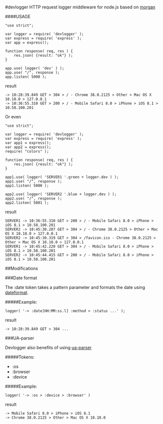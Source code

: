 #devlogger
HTTP request logger middleware for node.js based on [morgan](https://www.npmjs.org/package/morgan)

####USAGE

	"use strict";

	var logger = require( 'devlogger' );
	var express = require( 'express' );
	var app = express();
	
	function response( req, res ) {
	    res.json( {result: "ok"} );
	}
	
	app.use( logger( 'dev' ) );
	app.use( "/", response );
	app.listen( 5000 );

result

	-> 10:28:39.849 GET > 304 > / - Chrome 38.0.2125 > Other > Mac OS X 10.10.0 > 127.0.0.1
	-> 10:36:55.310 GET > 200 > / - Mobile Safari 8.0 > iPhone > iOS 8.1 > 10.58.100.201

	
Or even


	"use strict";

	var logger = require( 'devlogger' );
	var express = require( 'express' );
	var app1 = express();
	var app2 = express();
	require( "colors" );

	function response( req, res ) {
	    res.json( {result: "ok"} );
	}
	
	app1.use( logger( 'SERVER1 '.green + logger.dev ) );
	app1.use( "/", response );
	app1.listen( 5000 );
	
	app2.use( logger( 'SERVER2 '.blue + logger.dev ) );
	app2.use( "/", response );
	app2.listen( 5001 );
	
result

	SERVER1 -> 10:36:55.310 GET > 200 > / - Mobile Safari 8.0 > iPhone > iOS 8.1 > 10.58.100.201
	SERVER2 -> 10:45:30.287 GET > 304 > / - Chrome 38.0.2125 > Other > Mac OS X 10.10.0 > 127.0.0.1
	SERVER2 -> 10:45:30.319 GET > 304 > /favicon.ico - Chrome 38.0.2125 > Other > Mac OS X 10.10.0 > 127.0.0.1
	SERVER1 -> 10:45:42.220 GET > 304 > / - Mobile Safari 8.0 > iPhone > iOS 8.1 > 10.58.100.201
	SERVER2 -> 10:45:44.415 GET > 200 > / - Mobile Safari 8.0 > iPhone > iOS 8.1 > 10.58.100.201
	
##Modifications

###Date format

The :date token takes a pattern parameter and formats the date using [dateformat](https://www.npmjs.org/package/dateformat). 

#####Example:

	logger( '-> :date[HH:MM:ss.l] :method > :status ...' );

result

	-> 10:28:39.849 GET > 304 ...
	
###UA-parser

Devlogger also benefits of using [ua-parser](https://www.npmjs.org/package/ua-parser)

#####Tokens:

* :os
* :browser
* :device

#####Example:

	logger( '-> :os > :device > :browser' )
	
result

	-> Mobile Safari 8.0 > iPhone > iOS 8.1
	-> Chrome 38.0.2125 > Other > Mac OS X 10.10.0

